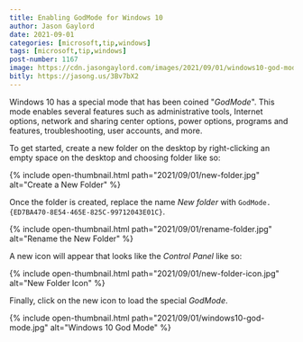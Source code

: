 ```yaml
---
title: Enabling GodMode for Windows 10
author: Jason Gaylord
date: 2021-09-01
categories: [microsoft,tip,windows]
tags: [microsoft,tip,windows]
post-number: 1167
image: https://cdn.jasongaylord.com/images/2021/09/01/windows10-god-mode.jpg
bitly: https://jasong.us/3Bv7bX2
---
```


Windows 10 has a special mode that has been coined "_GodMode_". This mode enables several features such as administrative tools, Internet options, network and sharing center options, power options, programs and features, troubleshooting, user accounts, and more.

To get started, create a new folder on the desktop by right-clicking an empty space on the desktop and choosing folder like so:

{% include open-thumbnail.html path="2021/09/01/new-folder.jpg" alt="Create a New Folder" %}

Once the folder is created, replace the name _New folder_ with `GodMode.{ED7BA470-8E54-465E-825C-99712043E01C}`.

{% include open-thumbnail.html path="2021/09/01/rename-folder.jpg" alt="Rename the New Folder" %}

A new icon will appear that looks like the _Control Panel_ like so:

{% include open-thumbnail.html path="2021/09/01/new-folder-icon.jpg" alt="New Folder Icon" %}

Finally, click on the new icon to load the special _GodMode_. 

{% include open-thumbnail.html path="2021/09/01/windows10-god-mode.jpg" alt="Windows 10 God Mode" %}